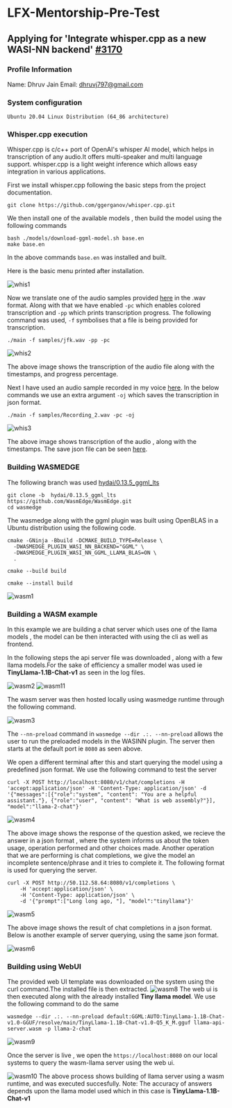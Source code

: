 # LFX-Mentorship-Pre-Test
## Applying for 'Integrate whisper.cpp as a new WASI-NN backend' [#3170](https://github.com/WasmEdge/WasmEdge/issues/3169)

### Profile Information
Name: Dhruv Jain
Email: dhruvj797@gmail.com

### System configuration
```
Ubuntu 20.04 Linux Distribution (64_86 architecture)
```

### Whisper.cpp execution
Whisper.cpp is c/c++ port of OpenAI's whisper AI model, which helps in transcription of any audio.It offers multi-speaker and multi language support.
whisper.cpp is a light weight inference which allows easy integration in various applications.

First we install whisper.cpp following the basic steps from the project documentation.
```
git clone https://github.com/ggerganov/whisper.cpp.git
```
We then install one of the available models , then build the model using the following commands
```
bash ./models/download-ggml-model.sh base.en
make base.en
```
In the above commands `base.en` was installed and built.

Here is the basic menu printed after installation.

![whis1](https://github.com/jaydee029/LFX-Mentorship-Pre-Test/blob/main/images/whis1.jpg)

Now we translate one of the audio samples provided [here](https://github.com/jaydee029/LFX-Mentorship-Pre-Test/blob/main/files/jfk.wav) in the .wav format. Along with that we have enabled `-pc` which enables colored transcription and `-pp` which prints transcription progress.
The following command was used, `-f` symbolises that a file is being provided for transcription.
```
./main -f samples/jfk.wav -pp -pc
```
![whis2](https://github.com/jaydee029/LFX-Mentorship-Pre-Test/blob/main/images/whis2.jpg)

The above image shows the transcription of the audio file along with the timestamps, and progress percentage.

Next I have used an audio sample recorded in my voice [here](https://github.com/jaydee029/LFX-Mentorship-Pre-Test/blob/main/files/Recording_2.wav). In the below commands we use an extra argument `-oj` which saves the transcription in json format.
```
./main -f samples/Recording_2.wav -pc -oj
```
![whis3](https://github.com/jaydee029/LFX-Mentorship-Pre-Test/blob/main/images/whis3.jpg)

The above image shows transcription of the audio , along with the timestamps. The save json file can be seen [here](https://github.com/jaydee029/LFX-Mentorship-Pre-Test/blob/main/files/Recording_2.wav.json).

### Building WASMEDGE
The following branch was used [hydai/0.13.5_ggml_lts](https://github.com/WasmEdge/WasmEdge/tree/hydai/0.13.5_ggml_lts)

```
git clone -b  hydai/0.13.5_ggml_lts https://github.com/WasmEdge/WasmEdge.git
cd wasmedge
```
The wasmedge along with the ggml plugin was built using OpenBLAS in a Ubuntu distribution using the following code.
```
cmake -GNinja -Bbuild -DCMAKE_BUILD_TYPE=Release \
  -DWASMEDGE_PLUGIN_WASI_NN_BACKEND="GGML" \
  -DWASMEDGE_PLUGIN_WASI_NN_GGML_LLAMA_BLAS=ON \
  .

cmake --build build

cmake --install build
```

![wasm1](https://github.com/jaydee029/LFX-Mentorship-Pre-Test/blob/main/images/wasm1.jpg)

### Building a WASM example
In this example we are building a chat server which uses one of the llama models , the model can be then interacted with using the cli as well as frontend.

In the following steps the api server file was downloaded , along with a few llama models.For the sake of efficiency a smaller model was used ie **TinyLlama-1.1B-Chat-v1**
as seen in the log files.

![wasm2](https://github.com/jaydee029/LFX-Mentorship-Pre-Test/blob/main/images/wasm2.jpg)
![wasm11](https://github.com/jaydee029/LFX-Mentorship-Pre-Test/blob/main/images/wasm11.jpg)

The wasm server was then hosted locally using wasmedge runtime through the following command.

![wasm3](https://github.com/jaydee029/LFX-Mentorship-Pre-Test/blob/main/images/wasm3.jpg)

The `--nn-preload` command in `wasmedge --dir .:. --nn-preload` allows the user to run the preloaded models in the WASINN plugin.
The server then starts at the default port ie `8080` as seen above.

We open a different terminal after this and start querying the model using a predefined json format.
We use the following command to test the server 
```
curl -X POST http://localhost:8080/v1/chat/completions -H 'accept:application/json' -H 'Content-Type: application/json' -d '{"messages":[{"role":"system", "content": "You are a helpful assistant."}, {"role":"user", "content": "What is web assembly?"}], "model":"llama-2-chat"}'
```
![wasm4](https://github.com/jaydee029/LFX-Mentorship-Pre-Test/blob/main/images/wasm4.jpg)

The above image shows the response of the question asked, we recieve the answer in a json format , where the system informs us about the token usage, operation performed and other choices made.
Another operation that we are performing is chat completions, we give the model an incomplete sentence/phrase and it tries to complete it. The following format is used for querying the server.
```
curl -X POST http://50.112.58.64:8080/v1/completions \
    -H 'accept:application/json' \
    -H 'Content-Type: application/json' \
    -d '{"prompt":["Long long ago, "], "model":"tinyllama"}'
 ```

![wasm5](https://github.com/jaydee029/LFX-Mentorship-Pre-Test/blob/main/images/wasm5.jpg)

The above image shows the result of chat completions in a json format.
Below is another example of server querying, using the same json format.

![wasm6](https://github.com/jaydee029/LFX-Mentorship-Pre-Test/blob/main/images/wasm6.jpg)

### Building using WebUI
The provided web UI template was downloaded on the system using the curl command.The installed file is then extracted.
![wasm8](https://github.com/jaydee029/LFX-Mentorship-Pre-Test/blob/main/images/wasm8.jpg)
The web ui is then executed along with the already installed **Tiny llama model**. We use the following command to do the same
```
wasmedge --dir .:. --nn-preload default:GGML:AUTO:TinyLlama-1.1B-Chat-v1.0-GGUF/resolve/main/TinyLlama-1.1B-Chat-v1.0-Q5_K_M.gguf llama-api-server.wasm -p llama-2-chat
```
![wasm9](https://github.com/jaydee029/LFX-Mentorship-Pre-Test/blob/main/images/wasm9.jpg)

Once the server is live , we open the `https://localhost:8080` on our local systems to query the wasm-llama server using the web ui.

![wasm10](https://github.com/jaydee029/LFX-Mentorship-Pre-Test/blob/main/images/wasm10.jpg)
The above process shows building of llama server using a wasm runtime, and was executed succesfully.
Note: The accuracy of answers depends upon the llama model used which in this case is **TinyLlama-1.1B-Chat-v1**
